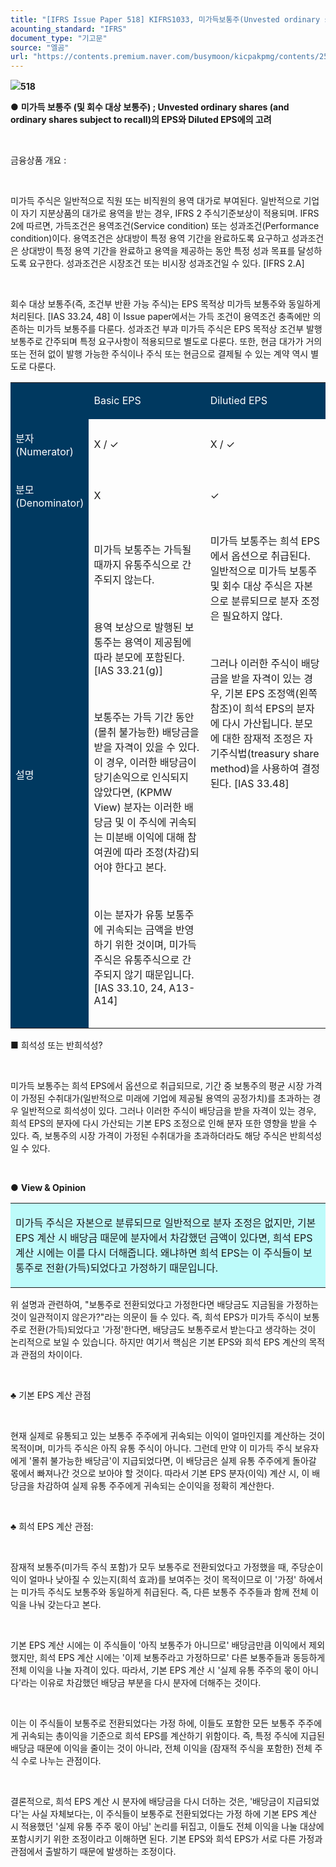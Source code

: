 ```yaml
---
title: "[IFRS Issue Paper 518] KIFRS1033, 미가득보통주(Unvested ordinary shares)의 EPS, Diluted EPS에의 고려 (KPMG) ①"
acounting_standard: "IFRS"
document_type: "기고문"
source: "엘곰"
url: "https://contents.premium.naver.com/busymoon/kicpakpmg/contents/250331120846753kr"
---
```

![](https://n2.news.naver.com/l.gif?type=content)**518**

● **미가득 보통주 (및 회수 대상 보통주) ; Unvested ordinary shares (and ordinary shares subject to recall)의 EPS와 Diluted EPS에의 고려**

​

금융상품 개요 :

​

미가득 주식은 일반적으로 직원 또는 비직원의 용역 대가로 부여된다. 일반적으로 기업이 자기 지분상품의 대가로 용역을 받는 경우, IFRS 2 주식기준보상이 적용되며. IFRS 2에 따르면, 가득조건은 용역조건(Service condition) 또는 성과조건(Performance condition)이다. 용역조건은 상대방이 특정 용역 기간을 완료하도록 요구하고 성과조건은 상대방이 특정 용역 기간을 완료하고 용역을 제공하는 동안 특정 성과 목표를 달성하도록 요구한다. 성과조건은 시장조건 또는 비시장 성과조건일 수 있다. \[IFRS 2.A\]

​

회수 대상 보통주(즉, 조건부 반환 가능 주식)는 EPS 목적상 미가득 보통주와 동일하게 처리된다. \[IAS 33.24, 48\] 이 Issue paper에서는 가득 조건이 용역조건 충족에만 의존하는 미가득 보통주를 다룬다. 성과조건 부과 미가득 주식은 EPS 목적상 조건부 발행 보통주로 간주되며 특정 요구사항이 적용되므로 별도로 다룬다. 또한, 현금 대가가 거의 또는 전혀 없이 발행 가능한 주식이나 주식 또는 현금으로 결제될 수 있는 계약 역시 별도로 다룬다.

<table style=""><tbody><tr><td colspan="1" rowspan="1" style="width: 17.89%; height: 43.0px;  background-color: #003960;"><div><p style=""><span style="color:#ffffff;">​</span></p></div></td><td colspan="1" rowspan="1" style="width: 40.24%; height: 43.0px;  background-color: #003960;"><div><p style=""><span style="color:#ffffff;">Basic EPS</span></p></div></td><td colspan="1" rowspan="1" style="width: 41.86%; height: 43.0px;  background-color: #003960;"><div><p style=""><span style="color:#ffffff;">Dilutied EPS</span></p></div></td></tr><tr><td colspan="1" rowspan="1" style="width: 17.89%; height: 43.0px;  background-color: #003960;"><div><p style=""><span style="color:#ffffff;">분자(Numerator)</span></p></div></td><td colspan="1" rowspan="1" style="width: 40.24%; height: 43.0px;  "><div><p style=""><span style="">X / ✓</span></p></div></td><td colspan="1" rowspan="1" style="width: 41.86%; height: 43.0px;  "><div><p style=""><span style="">X / ✓</span></p></div></td></tr><tr><td colspan="1" rowspan="1" style="width: 17.89%; height: 21.5px;  background-color: #003960;"><div><p style=""><span style="color:#ffffff;">분모(Denominator)</span></p></div></td><td colspan="1" rowspan="1" style="width: 40.24%; height: 21.5px;  "><div><p style=""><span style="">X</span></p></div></td><td colspan="1" rowspan="1" style="width: 41.86%; height: 21.5px;  "><div><p style=""><span style="">✓</span></p></div></td></tr><tr><td colspan="1" rowspan="1" style="width: 17.89%; height: 21.5px;  background-color: #003960;"><div><p style=""><span style="color:#ffffff;">설명</span></p></div></td><td colspan="1" rowspan="1" style="width: 40.24%; height: 21.5px;  "><div><p style=""><span style="">미가득 보통주는 가득될 때까지 유통주식으로 간주되지 않는다.</span></p></div><div><p style=""><span style="">​</span></p></div><div><p style=""><span style="">용역 보상으로 발행된 보통주는 용역이 제공됨에 따라 분모에 포함된다. [IAS 33.21(g)]</span></p></div><div><p style=""><span style="">​</span></p></div><div><p style=""><span style="">보통주는 가득 기간 동안 (몰취 불가능한) 배당금을 받을 자격이 있을 수 있다. 이 경우, 이러한 배당금이 당기손익으로 인식되지 않았다면, (KPMW View) 분자는 이러한 배당금 및 이 주식에 귀속되는 미분배 이익에 대해 참여권에 따라 조정(차감)되어야 한다고 본다.</span></p></div><div><p style=""><span style="">​</span></p></div><div><p style=""><span style="">이는 분자가 유통 보통주에 귀속되는 금액을 반영하기 위한 것이며, 미가득 주식은 유통주식으로 간주되지 않기 때문입니다. [IAS 33.10, 24, A13-A14]</span></p></div></td><td colspan="1" rowspan="1" style="width: 41.86%; height: 21.5px;  "><div><p style=""><span style="">미가득 보통주는 희석 EPS에서 옵션으로 취급된다. 일반적으로 미가득 보통주 및 회수 대상 주식은 자본으로 분류되므로 분자 조정은 필요하지 않다.</span></p></div><div><p style=""><span style="">​</span></p></div><div><p style=""><span style="">그러나 이러한 주식이 배당금을 받을 자격이 있는 경우, 기본 EPS 조정액(왼쪽 참조)이 희석 EPS의 분자에 다시 가산됩니다. 분모에 대한 잠재적 조정은 자기주식법(treasury share method)을 사용하여 결정된다. [IAS 33.48]</span></p></div><div><p style=""><span style="">​</span></p></div><div><p style=""><span style="">​</span></p></div><div><p style=""><span style="">​</span></p></div><div><p style=""><span style="">​</span></p></div><div><p style=""><span style="">​</span></p></div><div><p style=""><span style="">​</span></p></div><div><p style=""><span style="">​</span></p></div><div><p style=""><span style="">​</span></p></div><div><p style=""><span style="">​</span></p></div><div><p style=""><span style="">​</span></p></div></td></tr></tbody></table>

■ 희석성 또는 반희석성?

​

미가득 보통주는 희석 EPS에서 옵션으로 취급되므로, 기간 중 보통주의 평균 시장 가격이 가정된 수취대가(일반적으로 미래에 기업에 제공될 용역의 공정가치)를 초과하는 경우 일반적으로 희석성이 있다. 그러나 이러한 주식이 배당금을 받을 자격이 있는 경우, 희석 EPS의 분자에 다시 가산되는 기본 EPS 조정으로 인해 분자 또한 영향을 받을 수 있다. 즉, 보통주의 시장 가격이 가정된 수취대가을 초과하더라도 해당 주식은 반희석성일 수 있다.

​

● **View & Opinion**

<table style=""><tbody><tr><td colspan="3" rowspan="1" style="width: 100.0%; height: 91.0px;  background-color: #bdfbfa;"><div><p style=""><span style="">미가득 주식은 자본으로 분류되므로 일반적으로 분자 조정은 없지만, 기본 EPS 계산 시 배당금 때문에 분자에서 차감했던 금액이 있다면, 희석 EPS 계산 시에는 이를 다시 더해줍니다. 왜냐하면 희석 EPS는 이 주식들이 보통주로 전환(가득)되었다고 가정하기 때문입니다.</span></p></div></td></tr></tbody></table>

위 설명과 관련하여, "보통주로 전환되었다고 가정한다면 배당금도 지금됨을 가정하는 것이 일관적이지 않은가?"라는 의문이 들 수 있다. 즉, 희석 EPS가 미가득 주식이 보통주로 전환(가득)되었다고 '가정'한다면, 배당금도 보통주로서 받는다고 생각하는 것이 논리적으로 보일 수 있습니다. 하지만 여기서 핵심은 기본 EPS와 희석 EPS 계산의 목적과 관점의 차이이다.

​

♣ 기본 EPS 계산 관점

​

현재 실제로 유통되고 있는 보통주 주주에게 귀속되는 이익이 얼마인지를 계산하는 것이 목적이며, 미가득 주식은 아직 유통 주식이 아니다. 그런데 만약 이 미가득 주식 보유자에게 '몰취 불가능한 배당금'이 지급되었다면, 이 배당금은 실제 유통 주주에게 돌아갈 몫에서 빠져나간 것으로 보아야 할 것이다. 따라서 기본 EPS 분자(이익) 계산 시, 이 배당금을 차감하여 실제 유통 주주에게 귀속되는 순이익을 정확히 계산한다.

​

♣ 희석 EPS 계산 관점:

​

잠재적 보통주(미가득 주식 포함)가 모두 보통주로 전환되었다고 가정했을 때, 주당순이익이 얼마나 낮아질 수 있는지(희석 효과)를 보여주는 것이 목적이므로 이 '가정' 하에서는 미가득 주식도 보통주와 동일하게 취급된다. 즉, 다른 보통주 주주들과 함께 전체 이익을 나눠 갖는다고 본다.

​

기본 EPS 계산 시에는 이 주식들이 '아직 보통주가 아니므로' 배당금만큼 이익에서 제외했지만, 희석 EPS 계산 시에는 '이제 보통주라고 가정하므로' 다른 보통주들과 동등하게 전체 이익을 나눌 자격이 있다. 따라서, 기본 EPS 계산 시 '실제 유통 주주의 몫이 아니다'라는 이유로 차감했던 배당금 부분을 다시 분자에 더해주는 것이다.

​

이는 이 주식들이 보통주로 전환되었다는 가정 하에, 이들도 포함한 모든 보통주 주주에게 귀속되는 총이익을 기준으로 희석 EPS를 계산하기 위함이다. 즉, 특정 주식에 지급된 배당금 때문에 이익을 줄이는 것이 아니라, 전체 이익을 (잠재적 주식을 포함한) 전체 주식 수로 나누는 관점이다.

​

결론적으로, 희석 EPS 계산 시 분자에 배당금을 다시 더하는 것은, '배당금이 지급되었다'는 사실 자체보다는, 이 주식들이 보통주로 전환되었다는 가정 하에 기본 EPS 계산 시 적용했던 '실제 유통 주주 몫이 아님' 논리를 뒤집고, 이들도 전체 이익을 나눌 대상에 포함시키기 위한 조정이라고 이해하면 된다. 기본 EPS와 희석 EPS가 서로 다른 가정과 관점에서 출발하기 때문에 발생하는 조정이다.